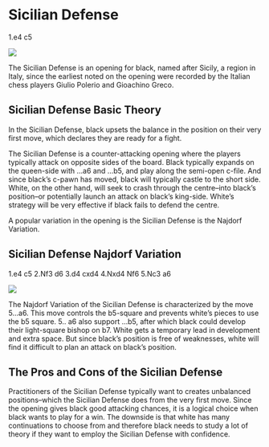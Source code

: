 ---
---

# Sicilian Defense

1.e4 c5

![](https://chessfox.com/wp-content/uploads/2020/03/Sicilian-Defense.png)

The Sicilian Defense is an opening for black, named after Sicily, a region in Italy, since the earliest noted on the opening were recorded by the Italian chess players Giulio Polerio and Gioachino Greco.

## Sicilian Defense Basic Theory

In the Sicilian Defense, black upsets the balance in the position on their very first move, which declares they are ready for a fight.

The Sicilian Defense is a counter-attacking opening where the players typically attack on opposite sides of the board. Black typically expands on the queen-side with …a6 and …b5, and play along the semi-open c-file. And since black’s c-pawn has moved, black will typically castle to the short side. White, on the other hand, will seek to crash through the centre–into black’s position–or potentially launch an attack on black’s king-side. White’s strategy will be very effective if black fails to defend the centre.

A popular variation in the opening is the Sicilian Defense is the Najdorf Variation.

## Sicilian Defense Najdorf Variation

1.e4 c5 2.Nf3 d6 3.d4 cxd4 4.Nxd4 Nf6 5.Nc3 a6

![](https://chessfox.com/wp-content/uploads/2020/03/Sicilian-Defense-Najdorf-Variation.png)

The Najdorf Variation of the Sicilian Defense is characterized by the move 5…a6. This move controls the b5-square and prevents white’s pieces to use the b5 square. 5.. a6 also support …b5, after which black could develop their light-square bishop on b7. White gets a temporary lead in development and extra space. But since black’s position is free of weaknesses, white will find it difficult to plan an attack on black’s position.

## The Pros and Cons of the Sicilian Defense

Practitioners of the Sicilian Defense typically want to creates unbalanced positions–which the Sicilian Defense does from the very first move. Since the opening gives black good attacking chances, it is a logical choice when black wants to play for a win. The downside is that white has many continuations to choose from and therefore black needs to study a lot of theory if they want to employ the Sicilian Defense with confidence.
